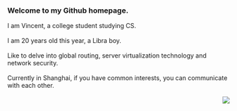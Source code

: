 <!--
**missuo/missuo** is a ✨ _special_ ✨ repository because its `README.md` (this file) appears on your GitHub profile.

Here are some ideas to get you started:

- 🔭 I’m currently working on ...
- 🌱 I’m currently learning ...
- 👯 I’m looking to collaborate on ...
- 🤔 I’m looking for help with ...
- 💬 Ask me about ...
- 📫 How to reach me: ...
- 😄 Pronouns: ...
- ⚡ Fun fact: ...
-->
### Welcome to my Github homepage. 
I am Vincent, a college student studying CS.
<br><br>
I am 20 years old this year, a Libra boy.
<br><br>
Like to delve into global routing, server virtualization technology and network security.
<br><br>
Currently in Shanghai, if you have common interests, you can communicate with each other.
<br><br>
<a href="https://github.com/missuo"><img align='right' src="https://github-readme-stats.vercel.app/api?username=missuo&show_icons=true"></a>
<!--
[![Blog](https://img.shields.io/badge/blog.winterchen-%20-yellow?logo=bloglovin)](https://blog.winterchen.com)
[![Photos](https://img.shields.io/badge/%20Photography-%20-blue?logo=pivotal-tracker)](https://photo.winterchen.com)
[![i@winterchen.com](https://img.shields.io/badge/i%40winterchen.com-%20-orange?logo=gmail)](mailto:i@winterchen.com)
[![Folio](https://img.shields.io/badge/Folio-%20-orange?logo=fandango)](https://folio.winterchen.com)
-->
  

